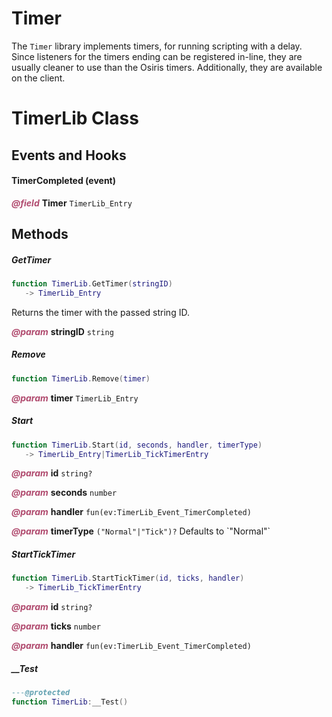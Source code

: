 # Timer
The `Timer` library implements timers, for running scripting with a delay. Since listeners for the timers ending can be registered in-line, they are usually cleaner to use than the Osiris timers. Additionally, they are available on the client.

<doc class="TimerLib">

# TimerLib Class

## Events and Hooks

#### TimerCompleted (event)

<p style="margin-bottom:0px;"><span style="color:#B04A6E;"><b><i>@field</i></b></span> <b>Timer</b> <code>TimerLib_Entry</code></p>

## Methods

##### GetTimer

```lua
function TimerLib.GetTimer(stringID)
   -> TimerLib_Entry
```

Returns the timer with the passed string ID.

<p style="margin-bottom:0px;"><span style="color:#B04A6E;"><b><i>@param</i></b></span> <b>stringID</b> <code>string</code></p>

##### Remove

```lua
function TimerLib.Remove(timer)
```

<p style="margin-bottom:0px;"><span style="color:#B04A6E;"><b><i>@param</i></b></span> <b>timer</b> <code>TimerLib_Entry</code></p>

##### Start

```lua
function TimerLib.Start(id, seconds, handler, timerType)
   -> TimerLib_Entry|TimerLib_TickTimerEntry
```

<p style="margin-bottom:0px;"><span style="color:#B04A6E;"><b><i>@param</i></b></span> <b>id</b> <code>string?</code></p>

<p style="margin-bottom:0px;"><span style="color:#B04A6E;"><b><i>@param</i></b></span> <b>seconds</b> <code>number</code></p>

<p style="margin-bottom:0px;"><span style="color:#B04A6E;"><b><i>@param</i></b></span> <b>handler</b> <code>fun(ev:TimerLib_Event_TimerCompleted)</code></p>

<p style="margin-bottom:0px;"><span style="color:#B04A6E;"><b><i>@param</i></b></span> <b>timerType</b> <code>("Normal"|"Tick")?</code> Defaults to `"Normal"`</p>

##### StartTickTimer

```lua
function TimerLib.StartTickTimer(id, ticks, handler)
   -> TimerLib_TickTimerEntry
```

<p style="margin-bottom:0px;"><span style="color:#B04A6E;"><b><i>@param</i></b></span> <b>id</b> <code>string?</code></p>

<p style="margin-bottom:0px;"><span style="color:#B04A6E;"><b><i>@param</i></b></span> <b>ticks</b> <code>number</code></p>

<p style="margin-bottom:0px;"><span style="color:#B04A6E;"><b><i>@param</i></b></span> <b>handler</b> <code>fun(ev:TimerLib_Event_TimerCompleted)</code></p>

##### __Test

```lua
---@protected
function TimerLib:__Test()
```
</doc>